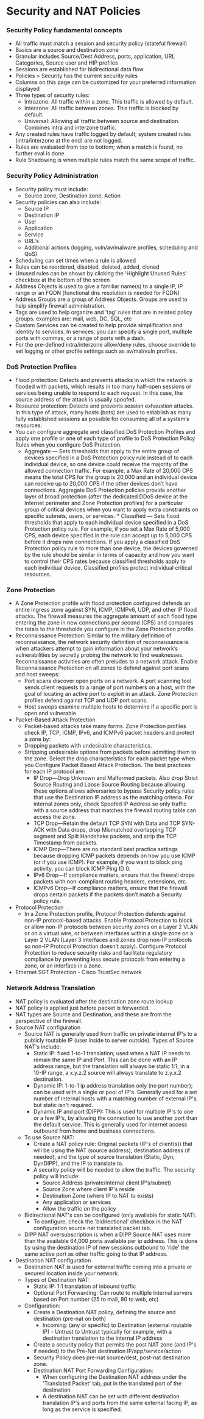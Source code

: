 # Security and NAT Policies

### Security Policy fundamental concepts
* All traffic must match a session and security policy (stateful firewall)
* Basics are a source and destination zone
* Granular includes Source/Dest Address, ports, application, URL Categories, Source user and HIP profiles
* Sessions are established for bidirectional data flow
* Policies > Security has the current security rules
* Columns on this page can be customized for your preferred information displayed
* Three types of security rules:
    * Intrazone: All traffic within a zone. This traffic is allowed by default.
    * Interzone: All traffic between zones. This traffic is blocked by default.
    * Universal: Allowing all traffic between source and destination. Combines intra and interzone traffic.
* Any created rules have traffic logged by default; system created rules (intra/interzone at the end) are not logged.
* Rules are evaluated from top to bottom; when a match is found, no further eval is done.
* Rule Shadowing is when multiple rules match the same scope of traffic.

### Security Policy Administration
* Security policy must include:
   * Source zone, Destination zone, Action
* Security policies can also include:
   * Source IP
   * Destination IP
   * User
   * Application
   * Service
   * URL's
   * Additional actions (logging, vuln/av/malware profiles, scheduling and QoS)
* Scheduling can set times when a rule is allowed
* Rules can be reordered, disabled, deleted, added, cloned
* Unused rules can be shown by clicking the 'Highlight Unused Rules' checkbox at the bottom of the screen
* Address Objects is used to give a familiar name(s) to a single IP, IP range or an FQDN (functional dns resolution is needed for FQDN)
* Address Groups are a group of Address Objects. Groups are used to help simplify firewall administration.
* Tags are used to help organize and 'tag' rules that are in related policy groups. examples are: mail, web, DC, SQL, etc
* Custom Services can be created to help provide simplification and identity to services. In services, you can specify a single port, multiple ports with commas, or a range of ports with a dash.
* For the pre-defined intra/interzone allow/deny rules, choose override to set logging or other profile settings such as av/mal/vuln profiles.
### DoS Protection Profiles
* Flood protection: Detects and prevents attacks in which the network is flooded with
packets, which results in too many half-open sessions or services being unable to respond to
each request. In this case, the source address of the attack is usually spoofed.
* Resource protection: Detects and prevents session exhaustion attacks. In this type of
attack, many hosts (bots) are used to establish as many fully established sessions as possible
for consuming all of a system’s resources.
* You can configure aggregate and classified DoS Protection Profiles and apply one profile or one of
each type of profile to DoS Protection Policy Rules when you configure DoS Protection.
     * Aggregate — Sets thresholds that apply to the entire group of devices specified in a DoS
Protection policy rule instead of to each individual device, so one device could receive the
majority of the allowed connection traffic. For example, a Max Rate of 20,000 CPS means the
total CPS for the group is 20,000 and an individual device can receive up to 20,000 CPS if the
other devices don’t have connections. Aggregate DoS Protection policies provide another
layer of broad protection (after the dedicated DDoS device at the Internet perimeter and
Zone Protection profiles) for a particular group of critical devices when you want to apply
extra constraints on specific subnets, users, or services.
      * Classified — Sets flood thresholds that apply to each individual device specified in a DoS
Protection policy rule. For example, if you set a Max Rate of 5,000 CPS, each device specified
in the rule can accept up to 5,000 CPS before it drops new connections. If you apply a
classified DoS Protection policy rule to more than one device, the devices governed by the
rule should be similar in terms of capacity and how you want to control their CPS rates
because classified thresholds apply to each individual device. Classified profiles protect
individual critical resources.
### Zone Protection
* A Zone Protection profile with flood protection configured defends an entire ingress zone against
SYN, ICMP, ICMPv6, UDP, and other IP flood attacks. The firewall measures the aggregate amount
of each flood type entering the zone in new connections per second (CPS) and compares the totals
to the thresholds you configure in the Zone Protection profile.
* Reconnaissance Protection: Similar to the military definition of reconnaissance, the network security definition of
reconnaissance is when attackers attempt to gain information about your network’s vulnerabilities
by secretly probing the network to find weaknesses. Reconnaissance activities are often preludes to
a network attack. Enable Reconnaissance Protection on all zones to defend against port scans and
host sweeps:
   * Port scans discover open ports on a network. A port scanning tool sends client requests to a
range of port numbers on a host, with the goal of locating an active port to exploit in an
attack. Zone Protection profiles defend against TCP and UDP port scans.
   * Host sweeps examine multiple hosts to determine if a specific port is open and vulnerable
* Packet-Based Attack Protection
  * Packet-based attacks take many forms. Zone Protection profiles check IP, TCP, ICMP, IPv6, and
   ICMPv6 packet headers and protect a zone by:
  * Dropping packets with undesirable characteristics.
  * Stripping undesirable options from packets before admitting them to the zone.
   Select the drop characteristics for each packet type when you Configure Packet Based Attack
   Protection. The best practices for each IP protocol are:
      *  IP Drop—Drop Unknown and Malformed packets. Also drop Strict Source Routing and
Loose Source Routing because allowing these options allows adversaries to bypass Security
policy rules that use the Destination IP address as the matching criteria. For internal zones
only, check Spoofed IP Address so only traffic with a source address that matches the
firewall routing table can access the zone.
      * TCP Drop—Retain the default TCP SYN with Data and TCP SYN-ACK with Data drops, drop
Mismatched overlapping TCP segment and Split Handshake packets, and strip the TCP
Timestamp from packets.
      * ICMP Drop—There are no standard best practice settings because dropping ICMP packets
depends on how you use ICMP (or if you use ICMP). For example, if you want to block ping
activity, you can block ICMP Ping ID 0.
      * IPv6 Drop—If compliance matters, ensure that the firewall drops packets with
non-compliant routing headers, extensions, etc.
      * ICMPv6 Drop—If compliance matters, ensure that the firewall drops certain packets if the
packets don’t match a Security policy rule.
* Protocol Protection 
  * In a Zone Protection profile, Protocol Protection defends against non-IP protocol-based attacks.
Enable Protocol Protection to block or allow non-IP protocols between security zones on a Layer 2
VLAN or on a virtual wire, or between interfaces within a single zone on a Layer 2 VLAN (Layer 3
interfaces and zones drop non-IP protocols so non-IP Protocol Protection doesn’t apply). Configure
Protocol Protection to reduce security risks and facilitate regulatory compliance by preventing less
secure protocols from entering a zone, or an interface in a zone.
* Ethernet SGT Protection - Cisco TrustSec network
  
### Network Address Translation
* NAT policy is evaluated after the destination zone route lookup
* NAT policy is applied just before packet is forwarded.
* NAT types are Source and Destination, and these are from the perspective of the firewall.
* Source NAT configuration
   * Source NAT is generally used from traffic on private internal IP's to a publicly routable IP (user inside to server outside). Types of Source NAT's include:
      * Static IP: fixed 1-to-1 translation; used when a NAT IP needs to remain the same IP and Port. This can be done with an IP address range, but the translation will always be static 1:1; in a 10-IP range, a x.y.z.2 source will always translate to z.y.x.2 destination.
      * Dynamic IP: 1-to-1 ip address translation only (no port number); can be used with a single or pool of IP's. Generally used for a set number of internal hosts with a matching number of external IP's, but static isn't required.
      * Dynamic IP and port (DIPP): This is used for multiple IP's to one or a few IP's, by allowing the connection to use another port than the default service. This is generally used for internet access outbound from home and business connections.
   * To use Source NAT:
      * Create a NAT policy rule: Original packets (IP's of client(s)) that will be using the NAT (source address), destination address (if needed), and the type of source translation (Static, Dyn, DynDIPP), and the IP to translate to.
      * A security policy will be needed to allow the traffic. The security policy will include:
           * Source Address (private/internal client IP's/subnet)
           * Source Zone where client IP's reside
           * Destination Zone (where IP to NAT to exists)
           * Any application or services
           * Allow the traffic on the policy
   * Bidirectional NAT's can be configured (only available for static NAT).
      * To configure, check the 'bidirectional' checkbox in the NAT configuration source nat translated packet tab.
   * DIPP NAT oversubscription is when a DIPP Source NAT uses more than the available 64,000 ports available per ip address. This is done by using the destination IP of new sessions outbound to 'ride' the same active port as other traffic going to that IP address.
* Destination NAT configuration
   * Destination NAT is used for external traffic coming into a private or secured location inside your network.
   * Types of Destination NAT:
      * Static IP: 1:1 translation of inbound traffic
      * Optional Port Forwarding: Can route to multiple internal servers based on Port number (25 to mail, 80 to web, etc)
   * Configuration:
      * Create a Destination NAT policy, defining the source and destination (pre-nat on both)
           * Incoming: (any or specific) to Destination (external routable IP) - Untrust to Untrust typically for example, with a destination translation to the internal IP address
      * Create a security policy that permits the post NAT zone (and IP's if needed) to the Pre-Nat destination IP/app/service/action
      * Security Policy does pre-nat source/dest, post-nat destination zone.
      * Destination NAT Port Forwarding Configuration:
          * When configuring the Destination NAT address under the 'Translated Packet' tab, put in the translated port of the destination
          * A destination NAT can be set with different destination translation IP's and ports from the same external facing IP, as long as the service is specified.
